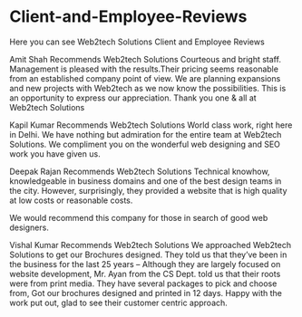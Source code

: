 # Client-and-Employee-Reviews
Here you can see Web2tech Solutions Client and Employee Reviews


Amit Shah Recommends Web2tech Solutions
Courteous and bright staff. 
Management is pleased with the results.Their pricing seems reasonable from an established company point of view.
We are planning expansions and new projects with Web2tech as we now know the possibilities.
This is an opportunity to express our appreciation.
Thank you one & all at Web2tech Solutions

Kapil Kumar Recommends Web2tech Solutions
World class work, right here in Delhi. We have nothing but admiration for the entire team at Web2tech Solutions.
We compliment you on the wonderful web designing and SEO work you have given us.  


Deepak Rajan Recommends Web2tech Solutions
Technical knowhow, knowledgeable in business domains and one of the best design teams in the city.
However, surprisingly, they provided a website that is high quality at low costs or reasonable costs.
 
We would recommend this company for those in search of good web designers.  


Vishal Kumar Recommends Web2tech Solutions
We approached Web2tech Solutions to get our Brochures designed. They told us that they’ve been in the business for the last 25 years – Although they are largely focused on website development, Mr. Ayan from the CS Dept. told us that their roots were from print media. They have several packages to pick and choose from, Got our brochures designed and printed in 12 days. Happy with the work put out, glad to see their customer centric approach.
